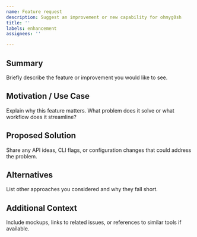 ```yaml
---
name: Feature request
description: Suggest an improvement or new capability for ohmyg0sh
title: ''
labels: enhancement
assignees: ''

---
```

## Summary

Briefly describe the feature or improvement you would like to see.

## Motivation / Use Case

Explain why this feature matters. What problem does it solve or what workflow does it streamline?

## Proposed Solution

Share any API ideas, CLI flags, or configuration changes that could address the problem.

## Alternatives

List other approaches you considered and why they fall short.

## Additional Context

Include mockups, links to related issues, or references to similar tools if available.
